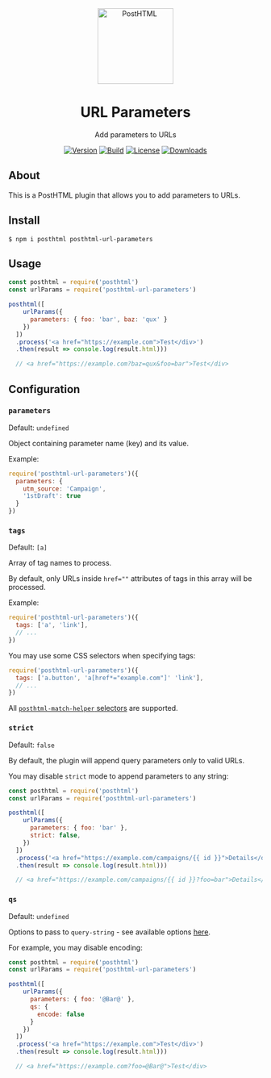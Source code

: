 <div align="center">
  <img width="150" height="150" title="PostHTML" src="https://posthtml.github.io/posthtml/logo.svg">
  <h1>URL Parameters</h1>
  <p>Add parameters to URLs</p>

  [![Version][npm-version-shield]][npm]
  [![Build][github-ci-shield]][github-ci]
  [![License][license-shield]][license]
  [![Downloads][npm-stats-shield]][npm-stats]
</div>

## About

This is a PostHTML plugin that allows you to add parameters to URLs.

## Install

```
$ npm i posthtml posthtml-url-parameters
```

## Usage

```js
const posthtml = require('posthtml')
const urlParams = require('posthtml-url-parameters')

posthtml([
    urlParams({
      parameters: { foo: 'bar', baz: 'qux' }
    })
  ])
  .process('<a href="https://example.com">Test</div>')
  .then(result => console.log(result.html)))

  // <a href="https://example.com?baz=qux&foo=bar">Test</div>
```

## Configuration

### `parameters`

Default: `undefined`

Object containing parameter name (key) and its value.

Example:

```js
require('posthtml-url-parameters')({
  parameters: {
    utm_source: 'Campaign',
    '1stDraft': true
  }
})
```

### `tags`

Default: `[a]`

Array of tag names to process. 

By default, only URLs inside `href=""` attributes of tags in this array will be processed.

Example:

```js
require('posthtml-url-parameters')({
  tags: ['a', 'link'],
  // ...
})
```

You may use some CSS selectors when specifying tags:

```js
require('posthtml-url-parameters')({
  tags: ['a.button', 'a[href*="example.com"]' 'link'],
  // ...
})
```

All [`posthtml-match-helper` selectors](https://github.com/posthtml/posthtml-match-helper) are supported.

### `strict`

Default: `false`

By default, the plugin will append query parameters only to valid URLs.

You may disable `strict` mode to append parameters to any string:

```js
const posthtml = require('posthtml')
const urlParams = require('posthtml-url-parameters')

posthtml([
    urlParams({
      parameters: { foo: 'bar' },
      strict: false,
    })
  ])
  .process('<a href="https://example.com/campaigns/{{ id }}">Details</div>')
  .then(result => console.log(result.html)))

  // <a href="https://example.com/campaigns/{{ id }}?foo=bar">Details</div>
```

### `qs`

Default: `undefined`

Options to pass to `query-string` - see available options [here](https://github.com/sindresorhus/query-string#stringifyobject-options).

For example, you may disable encoding:

```js
const posthtml = require('posthtml')
const urlParams = require('posthtml-url-parameters')

posthtml([
    urlParams({
      parameters: { foo: '@Bar@' },
      qs: {
        encode: false
      }
    })
  ])
  .process('<a href="https://example.com">Test</div>')
  .then(result => console.log(result.html)))

  // <a href="https://example.com?foo=@Bar@">Test</div>
```

[npm]: https://www.npmjs.com/package/posthtml-url-parameters
[npm-version-shield]: https://img.shields.io/npm/v/posthtml-url-parameters.svg
[npm-stats]: http://npm-stat.com/charts.html?package=posthtml-url-parameters
[npm-stats-shield]: https://img.shields.io/npm/dt/posthtml-url-parameters.svg
[github-ci]: https://github.com/posthtml/posthtml-url-parameters/actions
[github-ci-shield]: https://github.com/posthtml/posthtml-url-parameters/actions/workflows/nodejs.yml/badge.svg
[license]: ./license
[license-shield]: https://img.shields.io/npm/l/posthtml-url-parameters.svg
